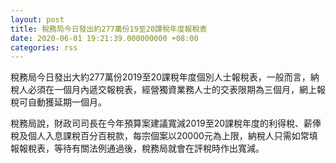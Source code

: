 ```yaml
---
layout: post
title: 稅務局今日發出約277萬份19至20課稅年度報稅表
date: 2020-06-01 19:21:39.000000000 +08:00
categories: rss
---
```


稅務局今日發出大約277萬份2019至20課稅年度個別人士報稅表，一般而言，納稅人必須在一個月內遞交報稅表，經營獨資業務人士的交表限期為三個月，網上報稅可自動獲延期一個月。

稅務局說，財政司司長在今年預算案建議寬減2019至20課稅年度的利得稅、薪俸稅及個人入息課稅百分百稅款，每宗個案以20000元為上限，納稅人只需如常填報報稅表，等待有關法例通過後，稅務局就會在評稅時作出寬減。
